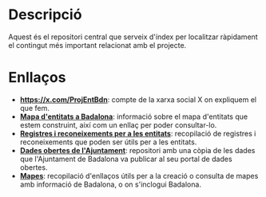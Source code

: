# Descripció
Aquest és el repositori central que serveix d'índex per localitzar ràpidament el contingut més important relacionat amb el projecte.

# Enllaços

* **https://x.com/ProjEntBdn**: compte de la xarxa social X on expliquem el que fem.
* **[Mapa d'entitats a Badalona](https://github.com/ProjEntBdn/mapa_entitats)**: informació sobre el mapa d'entitats que estem construint, així com un enllaç per poder consultar-lo.
* **[Registres i reconeixements per a les entitats](https://github.com/ProjEntBdn/registres_reconeixements_entitats)**: recopilació de registres i reconeixements que poden ser útils per a les entitats.
* **[Dades obertes de l'Ajuntament](https://github.com/ProjEntBdn/dades_obertes_ajuntament)**: repositori amb una còpia de les dades que l'Ajuntament de Badalona va publicar al seu portal de dades obertes.
* **[Mapes](https://github.com/ProjEntBdn/mapes)**: recopilació d'enllaços útils per a la creació o consulta de mapes amb informació de Badalona, o on s'inclogui Badalona.